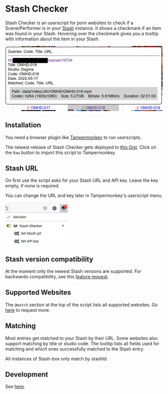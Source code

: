 # Stash Checker

Stash Checker is an userscript for porn websites to check if a Scene/Performer is in your [Stash](https://github.com/stashapp/stash) instance.
It shows a checkmark if an item was found in your Stash.
Hovering over the checkmark gives you a tooltip with information about the item in your Stash.

<img src="docs/assets/tooltip.png" alt="tooltip" width="500"/>

## Installation

You need a browser plugin like [Tampermonkey](https://www.tampermonkey.net/) to run userscripts.

The newest release of Stash Checker gets deployed to [this Gist](https://gist.github.com/timo95/562b9363d491e3ee281cb46944445fcd).
Click on the `Raw` button to import this script to Tampermonkey.

## Stash URL

On first use the script asks for your Stash URL and API key.
Leave the key empty, if none is required.

You can change the URL and key later in Tampermonkey's userscript menu.

<img src="docs/assets/menu.png" alt="menu" width="200"/>

## Stash version compatibility

At the moment only the newest Stash versions are supported.
For backwards compatibility, see this [feature request](https://github.com/timo95/stash-checker/issues/9).

## Supported Websites

The `@match` section at the top of the script lists all supported websites.
Go [here](https://github.com/timo95/stash-checker/issues/5) to request more.

## Matching

Most entries get matched to your Stash by their URL.
Some websites also support matching by title or studio code.
The tooltip lists all fields used for matching and which ones successfully matched to the Stash entry.

All instances of Stash-box only match by stashId.

## Development

See [here](docs/DEVELOPMENT.md).
